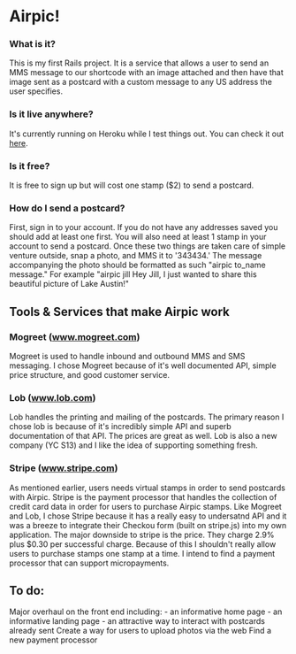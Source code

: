 # Airpic!

### What is it?
This is my first Rails project.  It is a service that allows a user to send an MMS message to our shortcode with an image attached and then have that image sent as a postcard with a custom message to any US address the user specifies.  

### Is it live anywhere?
It's currently running on Heroku while I test things out.  You can check it out [here](https://airpic.herokuapp.com "Airpic").

### Is it free?
It is free to sign up but will cost one stamp ($2) to send a postcard.

### How do I send a postcard?
First, sign in to your account.  If you do not have any addresses saved you should add at least one first.  You will also need at least 1 stamp in your account to send a postcard.  Once these two things are taken care of simple venture outside, snap a photo, and MMS it to '343434.'  The message accompanying the photo should be formatted as such "airpic to_name message."  For example "airpic jill Hey Jill, I just wanted to share this beautiful picture of Lake Austin!"


## Tools & Services that make Airpic work

### Mogreet (www.mogreet.com)
Mogreet is used to handle inbound and outbound MMS and SMS messaging.  I chose Mogreet because of it's well documented API, simple price structure, and good customer service.  

### Lob (www.lob.com)
Lob handles the printing and mailing of the postcards.  The primary reason I chose lob is because of it's incredibly simple API and superb documentation of that API.  The prices are great as well.  Lob is also a new company (YC S13) and I like the idea of supporting something fresh.

### Stripe (www.stripe.com)
As mentioned earlier, users needs virtual stamps in order to send postcards with Airpic.  Stripe is the payment processor that handles the collection of credit card data in order for users to purchase Airpic stamps.  Like Mogreet and Lob, I chose Stripe because it has a really easy to undersatnd API and it was a breeze to integrate their Checkou form (built on stripe.js) into my own application.  The major downside to stripe is the price.  They charge 2.9% plus $0.30 per successful charge.  Because of this I shouldn't really allow users to purchase stamps one stamp at a time.  I intend to find a payment processor that can support micropayments.

## To do:
Major overhaul on the front end including:
	- an informative home page
	- an informative landing page
	- an attractive way to interact with postcards already sent
Create a way for users to upload photos via the web
Find a new payment processor